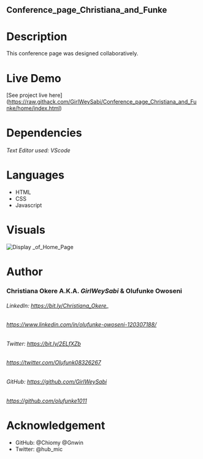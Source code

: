 ## Conference_page_Christiana_and_Funke

# Description
This conference page was designed collaboratively.

# Live Demo
[See project live here] (https://raw.githack.com/GirlWeySabi/Conference_page_Christiana_and_Funke/home/index.html)

# Dependencies
###### Text Editor used: VScode

# Languages
* HTML
* CSS
* Javascript

# Visuals
![Display _of_Home_Page](/ConferencePage.PNG "Display _of_Home_Page")

# Author 
### Christiana Okere A.K.A. _GirlWeySabi_ & Olufunke Owoseni

###### LinkedIn: https://bit.ly/Christiana_Okere_
###### https://www.linkedin.com/in/olufunke-owoseni-120307188/

###### Twitter: https://bit.ly/2ELfXZb
###### https://twitter.com/Olufunk08326267

###### GitHub: https://github.com/GirlWeySabi
###### https://github.com/olufunke1011

# Acknowledgement
* GitHub: @Chiomy @Gnwin
* Twitter: @hub_mic




